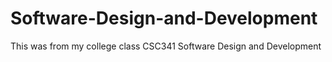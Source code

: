 # Software-Design-and-Development
This was from my college class CSC341 Software Design and Development
